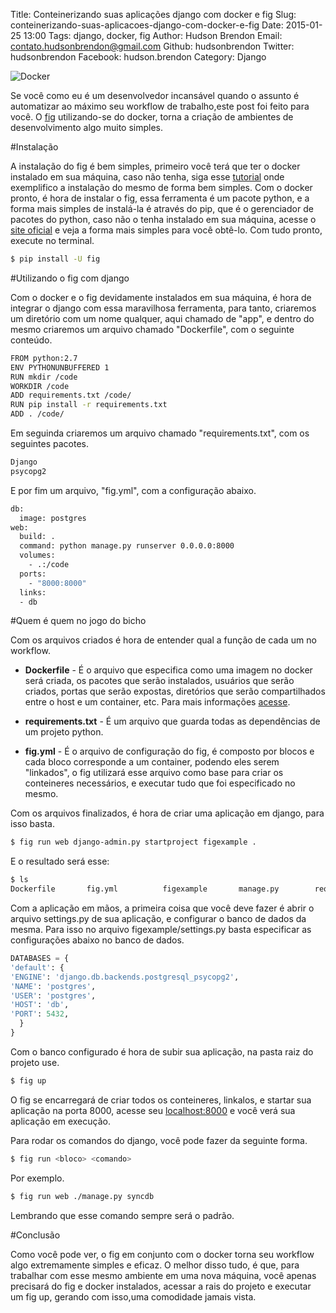 Title: Conteinerizando suas aplicações django com docker e fig
Slug: conteinerizando-suas-aplicacoes-django-com-docker-e-fig
Date: 2015-01-25 13:00
Tags: django, docker, fig
Author: Hudson Brendon
Email:  contato.hudsonbrendon@gmail.com
Github: hudsonbrendon
Twitter: hudsonbrendon
Facebook: hudson.brendon
Category: Django

![Docker](/images/hudsonbrendon/django-fig.png)


Se você como eu é um desenvolvedor incansável quando o assunto é automatizar ao máximo seu workflow de trabalho,este post foi feito para você. O [fig](http://www.fig.sh/) utilizando-se do docker, torna a criação de ambientes de desenvolvimento algo muito simples.


#Instalação

A instalação do fig é bem simples, primeiro você terá que ter o docker instalado em sua máquina, caso não tenha, siga esse [tutorial](http://hudsonbrendon.com/docker-introducao-e-aplicacao.html) onde exemplifico a instalação do mesmo de forma bem simples. Com o docker pronto, é hora de instalar o fig, essa ferramenta é um pacote python, e a forma mais simples de instalá-la é através do pip, que é o gerenciador de pacotes do python, caso não o tenha instalado em sua máquina, acesse o [site oficial](https://pip.pypa.io/en/latest/installing.html) e veja a forma mais simples para você obtê-lo. Com tudo pronto, execute no terminal.

```bash
$ pip install -U fig
```

#Utilizando o fig com django

Com o docker e o fig devidamente instalados em sua máquina, é hora de integrar o django com essa maravilhosa ferramenta, para tanto, criaremos um diretório com um nome qualquer, aqui chamado de "app", e dentro do mesmo criaremos um arquivo chamado "Dockerfile", com o seguinte conteúdo.

```bash
FROM python:2.7
ENV PYTHONUNBUFFERED 1
RUN mkdir /code
WORKDIR /code
ADD requirements.txt /code/
RUN pip install -r requirements.txt
ADD . /code/
```
Em seguinda criaremos um arquivo chamado "requirements.txt", com os seguintes pacotes.

```bash
Django
psycopg2
```
E por fim um arquivo, "fig.yml", com a configuração abaixo.

```bash
db:
  image: postgres
web:
  build: .
  command: python manage.py runserver 0.0.0.0:8000
  volumes:
    - .:/code
  ports:
    - "8000:8000"
  links:
  - db
```
#Quem é quem no jogo do bicho

Com os arquivos criados é hora de entender qual a função de cada um no workflow.

* **Dockerfile** - É o arquivo que especifica como uma imagem no docker será criada, os pacotes que serão instalados, usuários que serão criados, portas que serão expostas, diretórios que serão compartilhados entre o host e um container, etc. Para mais informações [acesse](http://hudsonbrendon.com/docker-introducao-e-aplicacao.html).

* **requirements.txt** - É um arquivo que guarda todas as dependências de um projeto python.

* **fig.yml** - É o arquivo de configuração do fig, é composto por blocos e cada bloco corresponde a um container, podendo eles serem "linkados", o fig utilizará esse arquivo como base para criar os conteineres necessários, e executar tudo que foi especificado no mesmo.

Com os arquivos finalizados, é hora de criar uma aplicação em django, para isso basta.

```bash
$ fig run web django-admin.py startproject figexample .
```
E o resultado será esse:

```bash
$ ls
Dockerfile       fig.yml          figexample       manage.py        requirements.txt
```
Com a aplicação em mãos, a primeira coisa que você deve fazer é abrir o arquivo settings.py de sua aplicação, e configurar o banco de dados da mesma. Para isso no arquivo figexample/settings.py basta especificar as configurações abaixo no banco de dados.

```python
DATABASES = {
'default': {
'ENGINE': 'django.db.backends.postgresql_psycopg2',
'NAME': 'postgres',
'USER': 'postgres',
'HOST': 'db',
'PORT': 5432,
  }
}
```
Com o banco configurado é hora de subir sua aplicação, na pasta raiz do projeto use.

```bash
$ fig up
```
O fig se encarregará de criar todos os conteineres, linkalos, e startar sua aplicação na porta 8000, acesse seu [localhost:8000](http://localhost:8000/) e você verá sua aplicação em execução.

Para rodar os comandos do django, você pode fazer da seguinte forma.

```bash
$ fig run <bloco> <comando>
```
Por exemplo.

```bash
$ fig run web ./manage.py syncdb
```
Lembrando que esse comando sempre será o padrão.

#Conclusão

Como você pode ver, o fig em conjunto com o docker torna seu workflow algo extremamente simples e eficaz. O melhor disso tudo, é que, para trabalhar com esse mesmo ambiente em uma nova máquina, você apenas precisará do fig e docker instalados, acessar a rais do projeto e executar um fig up, gerando com isso,uma comodidade jamais vista.
